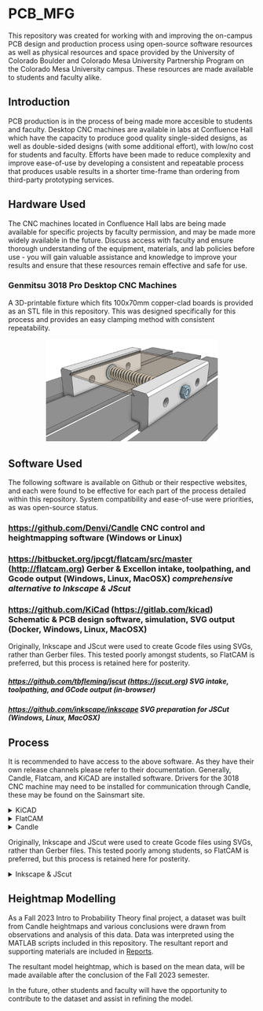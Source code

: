 # PCB_MFG
This repository was created for working with and improving the on-campus PCB design and production process using open-source software resources as well as physical resources and space provided by the University of Colorado Boulder and Colorado Mesa University Partnership Program on the Colorado Mesa University campus. These resources are made available to students and faculty alike.

## Introduction
PCB production is in the process of being made more accesible to students and faculty. Desktop CNC machines are available in labs at Confluence Hall which have the capacity to produce good quality single-sided designs, as well as double-sided designs (with some additional effort), with low/no cost for students and faculty. Efforts have been made to reduce complexity and improve ease-of-use by developing a consistent and repeatable process that produces usable results in a shorter time-frame than ordering from third-party prototyping services.

## Hardware Used
The CNC machines located in Confluence Hall labs are being made available for specific projects by faculty permission, and may be made more widely available in the future. Discuss access with faculty and ensure thorough understanding of the equipment, materials, and lab policies before use - you will gain valuable assistance and knowledge to improve your results and ensure that these resources remain effective and safe for use.

### Genmitsu 3018 Pro Desktop CNC Machines

A 3D-printable fixture which fits 100x70mm copper-clad boards is provided as an STL file in this repository. This was designed specifically for this process and provides an easy clamping method with consistent repeatability.

<p align="center">
  <img src="Example/3018_Fixture.png" width="350" title="100x70mm Fixture Design">
</p>

## Software Used
The following software is available on Github or their respective websites, and each were found to be effective for each part of the process detailed within this repository. System compatibility and ease-of-use were priorities, as was open-source status.

### https://github.com/Denvi/Candle CNC control and heightmapping software (Windows or Linux)

### https://bitbucket.org/jpcgt/flatcam/src/master (http://flatcam.org) Gerber & Excellon intake, toolpathing, and Gcode output (Windows, Linux, MacOSX) **_comprehensive alternative to Inkscape & JScut_**

### https://github.com/KiCad (https://gitlab.com/kicad) Schematic & PCB design software, simulation, SVG output (Docker, Windows, Linux, MacOSX)

Originally, Inkscape and JScut were used to create Gcode files using SVGs, rather than Gerber files. This tested poorly amongst students, so FlatCAM is preferred, but this process is retained here for posterity.
##### https://github.com/tbfleming/jscut (https://jscut.org) SVG intake, toolpathing, and GCode output (in-browser)

##### https://github.com/inkscape/inkscape SVG preparation for JSCut (Windows, Linux, MacOSX)

## Process
It is recommended to have access to the above software. As they have their own release channels please refer to their documentation. Generally, Candle, Flatcam, and KiCAD are installed software. Drivers for the 3018 CNC machine may need to be installed for communication through Candle, these may be found on the Sainsmart site.

<details>
  <summary>KiCAD</summary>
Designs start in a KiCAD project. It is possible to start immediately within the PCB editor, however there are advantages to working within a project file and creating a schematic first.

The schematic editor looks and functions similarly to SPICE software, with usability improvements as well as functionality beneficial to full-stack design work. Components may be added to the KiCAD library, but the existing library is sufficient for intermediate designs. Components can be assigned a footprint, which also often includes a 3D model for rendering visuals and checking 3D space conflicts. Python script support extends functionality and allows for some automation, but is not necessary to produce competent results.

<p align="center">
  <img src="Example/KiCAD_Schematic.png" width="350" title="Example Schematic Design in KiCAD">
</p>

The PCB board editor can be entered from the schematic editor. The two documents are linked, and components in the schematic will be inserted into the board editor as footprints. Circuit nets are also shared between the documents. It is possible to auto-place footprints, but it is recommended to manually adjust and rotate components accordingly to make routing easier. The board editor has many layers to manipulate. Most important for prototyping purposes are the top copper layer and the edge cuts layer. The bottom layer and multiple layers beyond this are also accessible (board stackup settings may be edited at any time). Additional vias and PCB specific components that are not typically present on a circuit schematic can be placed in the same manner as in the schematic editor, with a large default library to explore. Pin headers, I/O vias and pads, connectors, and even active trace elements such as Bluetooth or tuned antennae are present and waiting for application in student projects!

<p align="center">
  <img src="Example/KiCAD_PCB.png" width="350" title="Circuit Board Design in KiCAD">
</p>

Once a board design is ready to export, _the process will diverge depending on whether you are ingesting **gerber fabrication files with Flatcam**, or **SVG files with Inkscape and JScut**_. Both are effective for prototyping, though the SVG method tested poorly among students If you opt to go this route, export your copper layer in color, select only the board area, and include edge cuts if you need those outlined in the milling operation. Otherwise, select "File → Fabrication Outputs → Gerbers" and select the layer you are working with. Default settings were found to work well. Select "Plot to create the Gerber file, and then select "Generate Drill Files" to create the drill Excellon file. Default settings here were also found to work well. Several files are created, however we will only use two in FlatCAM.
</details>

<details>
  <summary>FlatCAM</summary>
•  In FlatCAM, open the Gerber and the Excellon files to add them to the FlatCAM project.
  
•  These objects may be placed far from the origin, so select all using the "Ctrl + A" shortcut, and Move to Origin using the "Shift + O" shortcut. It is important to select all objects to move them as a group, otherwise the drill objects will not be aligned to the contour objects.

•  Double-click the Gerber in the project tree side panel, then select "Isolation Routing".

•  Right click the #1 tool in the Tools Table and delete it. We must set up a new tool to mill at the 0.1mm depth of cut using the lab's V-cutter bits.

•  Use the "Ctrl + D" shortcut to open the Tools Database. You may create a new tool here, but it is recommended to import the database provided in this repository. Select "Import DB" and select the "V-Cutter 20deg 3.175mm.TXT" file to import the V-cutter tool.

•  Select "Pick from DB" in the sidebar, select the "V-Cutter" tool, and select "Transfer the Tool" to apply to the Isolation Tool operation.

•  Change "Tool Dia." to match the 0.0354 diameter, and select "Generate Geometry", followed by "Generate CNCJob Object".

•  The contour job is complete, select "Save CNC Code" or right click the CNC Job in the project tree side panel to save the Gcode for access with Candle later.

•  The drill job can now be created. This operation may vary depending on your requirements. For example, the provided design uses two different size vias, and these can either be combined to one size or retained as two different drill operations. Depending on drill bit availability and prototyping requirements, you may opt to simplify this operation to use the smallest size drill, otherwise it is recommended to use the Tool Change option to provide for drill changing.

•  Double click the Excellon drill file in the project tree side panel, and select "Excellon Editor" to make changes to the drills this operation will apply to. For example, edit all sizes to the same value to combine drills.

•  Exit the editor and save changes. Select "Drilling Tool" and edit parameters accordingly. Since this is a separate operation from the contour, it will be critical that the CNC machine retains its positioning to ensure alignment. Keep this in mind when setting parameters for tool changes, if this option is selected.

•  It is recommended to reduce Feedrate Z to 60 (300 may be too high and could cause damage to the board). Adjust Cut Z to a value that will completely drill through the board. If using the provided fixture, there will be ample clearance under the board.

•  Select "Generate CNCJob Object" and save in the same manner as the contour operation.

These Gcode files may be opened directly in Candle for heightmap generation and running the machine.
</details>

<details>
  <summary>Candle</summary>
Candle controls the CNC machine directly over USB or by generating a Gcode file for running on a USB stick inserted in the CNC machine.

•  Ensure Candle is connected to the CNC machine over USB by selecting "Service → Settings" and "Connection" in the pop-up window. The "Connection" drop-down should show a numbered COM option corresponding to the CNC machine - if not, verify the correct drivers have been installed.

•  Close this window and observe the control panel, which may be configured by adjusting settings.
The 3018 Pro CNC machine is capable of making use of the probe and heightmap functions in Candle, which are critical to producing good quality PCB designs.

•  In order to use the continuity probe, where the cutting tool making contact with the PCB surface triggers the probe stop, GRBL commands must be sent to the machine via the command terminal, and the tool head spindle must be connected to a "GND" pin on the control board, and the PCB must be connected to the "A5" pin on the control board. These connections are easily made using alligator clips and male pin headers. These connections must be removed when turning the spindle on - **be sure to always check and check again that these clips are removed from the spindle before turning the spindle on**.

•  The GRBL commands that must be sent to properly set the homing cycle for continuity probing are `$22=1` (homing cycle enable) and `$23=0` (homing cycle direction). Additional GRBL commands are provided in the "GRBL_Settings_Pocket_Guide_Rev_B" document or at www.DIYMachining.com/GRBL.

•  With the homing cycle configured, spindle off, and clips attached, use the control panel to raise the tool head and position the cutting tool over a corner of the PCB. Note the directionality of all controls, and observe the Candle graphical display of the tool head.

•  The Z-home button may be used to slowly lower the tool head until continuity is made and the tool head stops. Zero the machine in Candle by selecting the Zero X, Y, and Z buttons in the control panel.

•  Load the Gcode file generated by JScut by selecting "File → Open" and selecting "All Files (\*.\*)" from the pop-up window drop-down options to view Gcode files.

<p align="center">
  <img src="Example/Candle_GCode_Output.png" width="350" title="Example Gcode File Loaded in Candle">
</p>

•  Once a Gcode file is opened, Candle enables the Heightmap function. Select "Create" (or optionally apply the modeled heightmap that was developed for rapid prototyping using the fixture design included in this repository).

•  Adjust the Heightmap settings to enclose the design shown in the graphical window, or select the "Auto" button to automatically set parameters.

•  Select reasonable values for the Heightmap Probe Grid. Some parameters may be unfamiliar - "F" is the probe feedrate, "Zt" is the distance to raise the tool head when moving to the next point, and "Zb" is the distance to lower the tool head when probing. If the machine was zeroed previously, then a value of 1.50 for Zt with other values left as default is likely sufficient.

•  Observe the arrangement of the graphical representation of the operation and visually verify that the machine will not crash before selecting "Probe". The routine will run until complete or stop if continuity was made at an unexpected point. If the Heightmap was not able to be completed, try adjusting the "Zt" or "Zb" parameters accordingly, or inspect for other issues, before trying again.

<p align="center">
  <img src="Example/Candle_Heightmapping.png" width="350" title="Example Candle Heightmap Routine Being Performed">
</p>

•  With the Heightmap complete, close the Heightmap mode by selecting "Edit", and select the checkbox "Use Heightmap".

•  Raise the tool head slightly and reset alarms if necessary.

•  Perform additional visual checks to verify the machine will be able to proceed with the milling operation unobstructed, and **remove clips attached to the spindle and PCB before turning the spindle on**.
### Note that the spindle rotates near 10,000 RPM, and the cutting bit could break and create a dangerous situation. Follow lab policies regarding safety and have faculty or senior students familiar with this process verify that everything is in order before turning on the spindle and running milling Gcode.

•  Turn the spindle on and select "Send" to run the operation. Observe the machine safely and while wearing safety glasses.

The routine should complete and the PCB will be ready for final processing, cutting, or hole drilling operations.

<p align="center">
  <img src="Example/KiCAD_Render.png" width="350" title="Example Populated PCB Rendered in KiCAD">
</p>
</details>

Originally, Inkscape and JScut were used to create Gcode files using SVGs, rather than Gerber files. This tested poorly among students, so FlatCAM is preferred, but this process is retained here for posterity.
<details>
  <summary>Inkscape & JScut</summary>
Each SVG file can be opened in Inkscape to make these files compatible with JScut. This process is brief, and consists of converting all objects present in the SVG into path objects. Select all objects in the graphic area and select the "Path → Object to Path" menu option, followed by the "Path → Stroke to Path" menu option. Exporting this as an SVG with a transparent background is sufficient to progress to JScut. It is helpful to reduce the page size as well. Keybindings make the Inkscape process easy and fast:

"Ctrl + A" - Select all

"Shift + Ctrl + R" - Resize page to selection

"Shift + Ctrl + C" - Object to path conversion

"Ctrl + Alt + C" - Stroke to path conversion

"Ctrl + S" - Save SVG

<p align="center">
  <img src="Example/Filter_DualOp-F_Cu.png" width="350" title="Example SVG Output from Inkscape">
</p>

JScut ingests an SVG file and allows configuring various types of toolpaths followed by export to Gcode. Since the PCB milling operation is a single pass at 0.1mm depth-of-cut (and potentially a second operation for pad and via holes), many settings are unused.

•  It is recommended to select "Make all mm", set Tool Diameter to 0.1mm, set Pass Depth to 0.1mm, set Rapid to 1000mm/min, and set Plunge and Cut to 100mm/min, before moving on to Operations.

•  Select "Open SVG → Local" to open the SVG file exported from Inkscape. If the copper layer graphic does not appear as expected, or appears incomplete or cut off, adjust Inkscape export settings accordingly.

•  If all appears as expected, begin selecting path objects in the graphic to create Operations. Multiple Operations can be created per group of objects selected, for example, select all pad and via holes and select "Create Operation", followed by the "Pocket" drop-down option, and a value of "0.1" for the Deep field. The Operation can be expanded to access additional options, such as boolean operations, margin setting, and milling direction.

•  After the Pocket Operation, select all copper objects such as pours, pads, vias, and traces (this may take some time with complex designs), then select "Create Operation", followed by the "Outside" drop-down option, and again a value of "0.1" for the Deep field. The Pocket and Outside Operations are sufficient for most designs using through-hole or even surface mount components, but there is potential for more advanced toolpathing as well.

•  Select "Simulate GCODE" to verify toolpathing and observe Operation behavior and order.

•  Select "Save GCODE" to save the Gcode file.

<p align="center">
  <img src="Example/JSCut.png" width="350" title="Example Toolpath Output from JScut">
</p>
</details>

## Heightmap Modelling
As a Fall 2023 Intro to Probability Theory final project, a dataset was built from Candle heightmaps and various conclusions were drawn from observations and analysis of this data. Data was interpreted using the MATLAB scripts included in this repository. The resultant report and supporting materials are included in [Reports](/Reports/).

The resultant model heightmap, which is based on the mean data, will be made available after the conclusion of the Fall 2023 semester.

In the future, other students and faculty will have the opportunity to contribute to the dataset and assist in refining the model.
